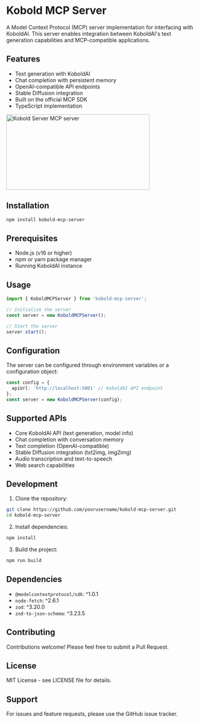 # Kobold MCP Server

A Model Context Protocol (MCP) server implementation for interfacing with KoboldAI. This server enables integration between KoboldAI's text generation capabilities and MCP-compatible applications.

## Features

- Text generation with KoboldAI
- Chat completion with persistent memory
- OpenAI-compatible API endpoints
- Stable Diffusion integration
- Built on the official MCP SDK
- TypeScript implementation

<a href="https://glama.ai/mcp/servers/a2xd4hoij7"><img width="380" height="200" src="https://glama.ai/mcp/servers/a2xd4hoij7/badge" alt="Kobold Server MCP server" /></a>

## Installation

```bash
npm install kobold-mcp-server
```

## Prerequisites

- Node.js (v16 or higher)
- npm or yarn package manager
- Running KoboldAI instance

## Usage

```typescript
import { KoboldMCPServer } from 'kobold-mcp-server';

// Initialize the server
const server = new KoboldMCPServer();

// Start the server
server.start();
```

## Configuration

The server can be configured through environment variables or a configuration object:

```typescript
const config = {
  apiUrl: 'http://localhost:5001' // KoboldAI API endpoint
};
const server = new KoboldMCPServer(config);
```

## Supported APIs

- Core KoboldAI API (text generation, model info)
- Chat completion with conversation memory
- Text completion (OpenAI-compatible)
- Stable Diffusion integration (txt2img, img2img)
- Audio transcription and text-to-speech
- Web search capabilities

## Development

1. Clone the repository:
```bash
git clone https://github.com/yourusername/kobold-mcp-server.git
cd kobold-mcp-server
```

2. Install dependencies:
```bash
npm install
```

3. Build the project:
```bash
npm run build
```

## Dependencies

- `@modelcontextprotocol/sdk`: ^1.0.1
- `node-fetch`: ^2.6.1
- `zod`: ^3.20.0
- `zod-to-json-schema`: ^3.23.5

## Contributing

Contributions welcome! Please feel free to submit a Pull Request.

## License

MIT License - see LICENSE file for details.

## Support

For issues and feature requests, please use the GitHub issue tracker.
